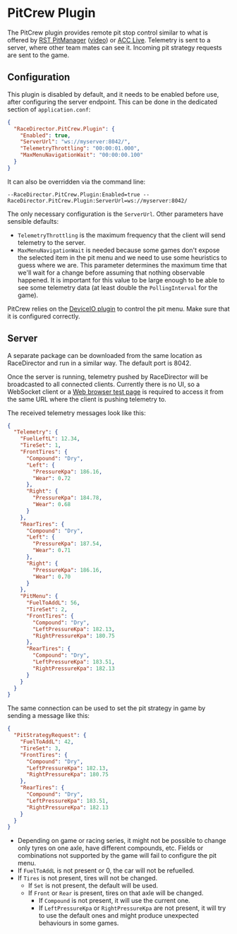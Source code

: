 ﻿# PitCrew Plugin

The PitCrew plugin provides remote pit stop control similar to what is offered by
[RST PitManager](https://racingsimtools.com/add-ons) ([video](https://youtu.be/HaRj2sznYLA))
or [ACC Live](https://accdrive.com/). Telemetry is sent to a server, where other team mates
can see it. Incoming pit strategy requests are sent to the game.

## Configuration

This plugin is disabled by default, and it needs to be enabled before use, after configuring
the server endpoint. This can be done in the dedicated section of `application.conf`:

```json
{
  "RaceDirector.PitCrew.Plugin": {
    "Enabled": true,
    "ServerUrl": "ws://myserver:8042/",
    "TelemetryThrottling": "00:00:01.000",
    "MaxMenuNavigationWait": "00:00:00.100"
  }
}
```

It can also be overridden via the command line:

```
--RaceDirector.PitCrew.Plugin:Enabled=true --RaceDirector.PitCrew.Plugin:ServerUrl=ws://myserver:8042/
```

The only necessary configuration is the `ServerUrl`. Other parameters have sensible defaults:
- `TelemetryThrottling` is the maximum frequency that the client will send telemetry to the server.
- `MaxMenuNavigationWait` is needed because some games don't expose the selected item in the pit
   menu and we need to use some heuristics to guess where we are. This parameter determines the
   maximum time that we'll wait for a change before assuming that nothing observable happened.
   It is important for this value to be large enough to be able to see some telemetry data
   (at least double the `PollingInterval` for the game).

PitCrew relies on the [DeviceIO plugin](DeviceIO.md) to control the pit menu. Make sure that it
is configured correctly.

## Server

A separate package can be downloaded from the same location as RaceDirector and run in a similar
way. The default port is 8042.

Once the server is running, telemetry pushed by RaceDirector will be broadcasted to all
connected clients. Currently there is no UI, so a WebSocket client or a
[Web browser test page](http://livepersoninc.github.io/ws-test-page/) is required to access it
from the same URL where the client is pushing telemetry to.

The received telemetry messages look like this:

```json
{
  "Telemetry": {
    "FuelLeftL": 12.34,
    "TireSet": 1,
    "FrontTires": {
      "Compound": "Dry",
      "Left": {
        "PressureKpa": 186.16,
        "Wear": 0.72
      },
      "Right": {
        "PressureKpa": 184.78,
        "Wear": 0.68
      }
    },
    "RearTires": {
      "Compound": "Dry",
      "Left": {
        "PressureKpa": 187.54,
        "Wear": 0.71
      },
      "Right": {
        "PressureKpa": 186.16,
        "Wear": 0.70
      }
    },
    "PitMenu": {
      "FuelToAddL": 56,
      "TireSet": 2,
      "FrontTires": {
        "Compound": "Dry",
        "LeftPressureKpa": 182.13,
        "RightPressureKpa": 180.75
      },
      "RearTires": {
        "Compound": "Dry",
        "LeftPressureKpa": 183.51,
        "RightPressureKpa": 182.13
      }
    }
  }
}
```

The same connection can be used to set the pit strategy in game by sending a message like this:
```json
{
  "PitStrategyRequest": {
    "FuelToAddL": 42,
    "TireSet": 3,
    "FrontTires": {
      "Compound": "Dry",
      "LeftPressureKpa": 182.13,
      "RightPressureKpa": 180.75
    },
    "RearTires": {
      "Compound": "Dry",
      "LeftPressureKpa": 183.51,
      "RightPressureKpa": 182.13
    }
  }
}
```

 - Depending on game or racing series, it might not be possible to change only tyres on one axle,
   have different compounds, etc. Fields or combinations not supported by the game will fail to
   configure the pit menu.
 - If `FuelToAddL` is not present or 0, the car will not be refuelled.
 - If `Tires` is not present, tires will not be changed.
   - If `Set` is not present, the default will be used.
   - If `Front` or `Rear` is present, tires on that axle will be changed.
     - If `Compound` is not present, it will use the current one.
     - If `LeftPressureKpa` or `RightPressureKpa` are not present, it will try to use the default
       ones and might produce unexpected behaviours in some games.
